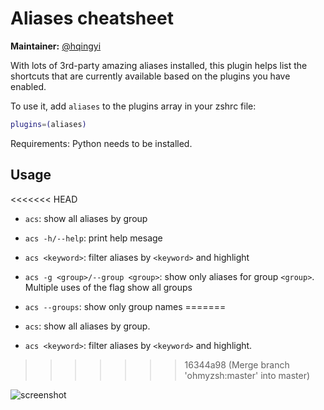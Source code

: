 # Aliases cheatsheet

**Maintainer:** [@hqingyi](https://github.com/hqingyi)

With lots of 3rd-party amazing aliases installed, this plugin helps list the shortcuts
that are currently available based on the plugins you have enabled.

To use it, add `aliases` to the plugins array in your zshrc file:

```zsh
plugins=(aliases)
```

Requirements: Python needs to be installed.

## Usage

<<<<<<< HEAD
- `acs`: show all aliases by group

- `acs -h/--help`: print help mesage

- `acs <keyword>`: filter aliases by `<keyword>` and highlight

- `acs -g <group>/--group <group>`: show only aliases for group `<group>`. Multiple uses of the flag show all groups

- `acs --groups`: show only group names
=======
- `acs`: show all aliases by group.

- `acs <keyword>`: filter aliases by `<keyword>` and highlight.
>>>>>>> 16344a98 (Merge branch 'ohmyzsh:master' into master)

  ![screenshot](https://cloud.githubusercontent.com/assets/3602957/11581913/cb54fb8a-9a82-11e5-846b-5a67f67ad9ad.png)
